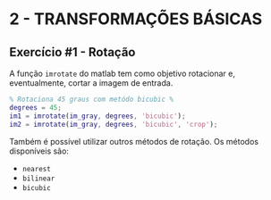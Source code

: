 # 2 - TRANSFORMAÇÕES BÁSICAS

## Exercício #1 - Rotação

A função `imrotate` do matlab tem como objetivo rotacionar e, eventualmente, cortar a imagem de entrada.

```matlab
% Rotaciona 45 graus com metódo bicubic %
degrees = 45;
im1 = imrotate(im_gray, degrees, 'bicubic');
im2 = imrotate(im_gray, degrees, 'bicubic', 'crop');
```

Também é possível utilizar outros métodos de rotação. Os métodos disponíveis são:

* `nearest`
* `bilinear`
* `bicubic`